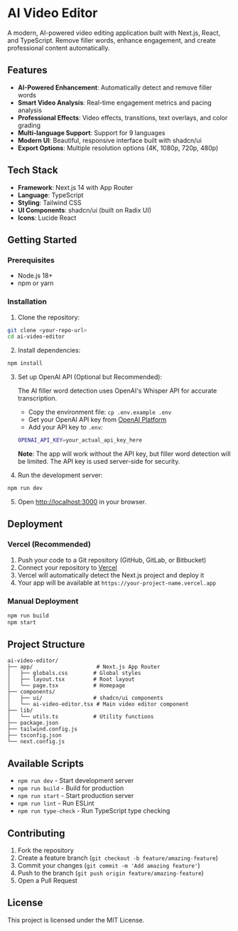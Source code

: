 # AI Video Editor

A modern, AI-powered video editing application built with Next.js, React, and TypeScript. Remove filler words, enhance engagement, and create professional content automatically.

## Features

- **AI-Powered Enhancement**: Automatically detect and remove filler words
- **Smart Video Analysis**: Real-time engagement metrics and pacing analysis
- **Professional Effects**: Video effects, transitions, text overlays, and color grading
- **Multi-language Support**: Support for 9 languages
- **Modern UI**: Beautiful, responsive interface built with shadcn/ui
- **Export Options**: Multiple resolution options (4K, 1080p, 720p, 480p)

## Tech Stack

- **Framework**: Next.js 14 with App Router
- **Language**: TypeScript
- **Styling**: Tailwind CSS
- **UI Components**: shadcn/ui (built on Radix UI)
- **Icons**: Lucide React

## Getting Started

### Prerequisites

- Node.js 18+ 
- npm or yarn

### Installation

1. Clone the repository:
```bash
git clone <your-repo-url>
cd ai-video-editor
```

2. Install dependencies:
```bash
npm install
```

3. Set up OpenAI API (Optional but Recommended):
   
   The AI filler word detection uses OpenAI's Whisper API for accurate transcription.
   
   - Copy the environment file: `cp .env.example .env`
   - Get your OpenAI API key from [OpenAI Platform](https://platform.openai.com/account/api-keys)
   - Add your API key to `.env`:
   ```bash
   OPENAI_API_KEY=your_actual_api_key_here
   ```
   
   **Note**: The app will work without the API key, but filler word detection will be limited. The API key is used server-side for security.

4. Run the development server:
```bash
npm run dev
```

5. Open [http://localhost:3000](http://localhost:3000) in your browser.

## Deployment

### Vercel (Recommended)

1. Push your code to a Git repository (GitHub, GitLab, or Bitbucket)
2. Connect your repository to [Vercel](https://vercel.com)
3. Vercel will automatically detect the Next.js project and deploy it
4. Your app will be available at `https://your-project-name.vercel.app`

### Manual Deployment

```bash
npm run build
npm start
```

## Project Structure

```
ai-video-editor/
├── app/                    # Next.js App Router
│   ├── globals.css        # Global styles
│   ├── layout.tsx         # Root layout
│   └── page.tsx           # Homepage
├── components/
│   ├── ui/                # shadcn/ui components
│   └── ai-video-editor.tsx # Main video editor component
├── lib/
│   └── utils.ts           # Utility functions
├── package.json
├── tailwind.config.js
├── tsconfig.json
└── next.config.js
```

## Available Scripts

- `npm run dev` - Start development server
- `npm run build` - Build for production
- `npm run start` - Start production server
- `npm run lint` - Run ESLint
- `npm run type-check` - Run TypeScript type checking

## Contributing

1. Fork the repository
2. Create a feature branch (`git checkout -b feature/amazing-feature`)
3. Commit your changes (`git commit -m 'Add amazing feature'`)
4. Push to the branch (`git push origin feature/amazing-feature`)
5. Open a Pull Request

## License

This project is licensed under the MIT License. 